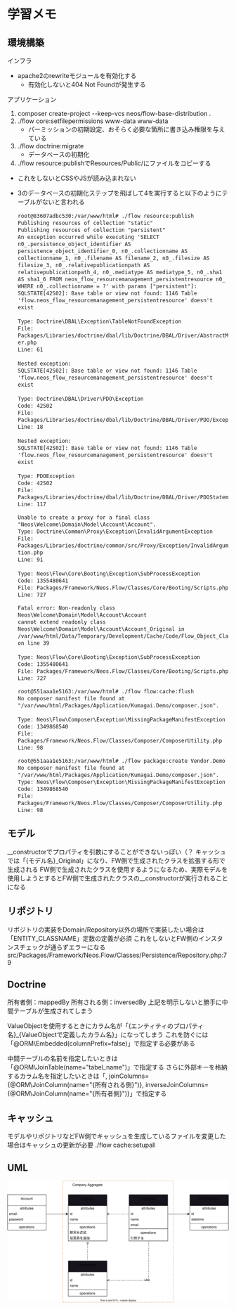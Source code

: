 # 学習メモ

## 環境構築

インフラ
* apache2のrewriteモジュールを有効化する
  * 有効化しないと404 Not Foundが発生する

アプリケーション
1. composer create-project --keep-vcs neos/flow-base-distribution .
2. ./flow core:setfilepermissions www-data www-data
   * パーミッションの初期設定、おそらく必要な箇所に書き込み権限を与えている
3. ./flow doctrine:migrate
   * データベースの初期化
4. ./flow resource:publishでResources/Public/にファイルをコピーする
  * これをしないとCSSやJSが読み込まれない
  * 3のデータベースの初期化ステップを飛ばして4を実行すると以下のようにテーブルがないと言われる
    ```
    root@83607adbc530:/var/www/html# ./flow resource:publish
    Publishing resources of collection "static"
    Publishing resources of collection "persistent"
    An exception occurred while executing 'SELECT n0_.persistence_object_identifier AS persistence_object_identifier_0, n0_.collectionname AS collectionname_1, n0_.filename AS filename_2, n0_.filesize AS filesize_3, n0_.relativepublicationpath AS relativepublicationpath_4, n0_.mediatype AS mediatype_5, n0_.sha1 AS sha1_6 FROM neos_flow_resourcemanagement_persistentresource n0_ WHERE n0_.collectionname = ?' with params ["persistent"]:
    SQLSTATE[42S02]: Base table or view not found: 1146 Table
    'flow.neos_flow_resourcemanagement_persistentresource' doesn't exist
    
    Type: Doctrine\DBAL\Exception\TableNotFoundException
    File: Packages/Libraries/doctrine/dbal/lib/Doctrine/DBAL/Driver/AbstractMySQLDriv
    er.php
    Line: 61
    
    Nested exception:
    SQLSTATE[42S02]: Base table or view not found: 1146 Table 'flow.neos_flow_resourcemanagement_persistentresource' doesn't exist
    
    Type: Doctrine\DBAL\Driver\PDO\Exception
    Code: 42S02
    File: Packages/Libraries/doctrine/dbal/lib/Doctrine/DBAL/Driver/PDO/Exception.php
    Line: 18
    
    Nested exception:
    SQLSTATE[42S02]: Base table or view not found: 1146 Table 'flow.neos_flow_resourcemanagement_persistentresource' doesn't exist
    
    Type: PDOException
    Code: 42S02
    File: Packages/Libraries/doctrine/dbal/lib/Doctrine/DBAL/Driver/PDOStatement.php
    Line: 117
    ```
    
    ```
    Unable to create a proxy for a final class "Neos\Welcome\Domain\Model\Account\Account".
    Type: Doctrine\Common\Proxy\Exception\InvalidArgumentException
    File:
    Packages/Libraries/doctrine/common/src/Proxy/Exception/InvalidArgumentExcep
    tion.php
    Line: 91

    Type: Neos\Flow\Core\Booting\Exception\SubProcessException
    Code: 1355480641
    File: Packages/Framework/Neos.Flow/Classes/Core/Booting/Scripts.php
    Line: 727
    ```

    ```
    Fatal error: Non-readonly class Neos\Welcome\Domain\Model\Account\Account
    cannot extend readonly class
    Neos\Welcome\Domain\Model\Account\Account_Original in
    /var/www/html/Data/Temporary/Development/Cache/Code/Flow_Object_Classes/Neos_Welcome_Domain_Model_Account_Account.php
    on line 39

    Type: Neos\Flow\Core\Booting\Exception\SubProcessException
    Code: 1355480641
    File: Packages/Framework/Neos.Flow/Classes/Core/Booting/Scripts.php
    Line: 727
    ```

    ```
    root@551aaa1e5163:/var/www/html# ./flow flow:cache:flush
    No composer manifest file found at "/var/www/html/Packages/Application/Kumagai.Demo/composer.json".

    Type: Neos\Flow\Composer\Exception\MissingPackageManifestException
    Code: 1349868540
    File: Packages/Framework/Neos.Flow/Classes/Composer/ComposerUtility.php
    Line: 98
    ```

    ```
    root@551aaa1e5163:/var/www/html# ./flow package:create Vendor.Demo
    No composer manifest file found at "/var/www/html/Packages/Application/Kumagai.Demo/composer.json".
    Type: Neos\Flow\Composer\Exception\MissingPackageManifestException
    Code: 1349868540
    File: Packages/Framework/Neos.Flow/Classes/Composer/ComposerUtility.php
    Line: 98
    ```

## モデル

__constructorでプロパティを引数にすることができないっぽい（？
キャッシュでは「{モデル名}_Original」になり、FW側で生成されたクラスを拡張する形で生成される
FW側で生成されたクラスを使用するようになるため、実際モデルを使用しようとするとFW側で生成されたクラスの__constructorが実行されることになる

## リポジトリ

リポジトリの実装をDomain/Repository以外の場所で実装したい場合は「ENTITY_CLASSNAME」定数の定義が必須
これをしないとFW側のインスタンスチェックが通らずエラーになる
src/Packages/Framework/Neos.Flow/Classes/Persistence/Repository.php:79

## Doctrine

所有者側：mappedBy
所有される側：inversedBy
上記を明示しないと勝手に中間テーブルが生成されてしまう

ValueObjectを使用するときにカラム名が「{エンティティのプロパティ名}_{ValueObjectで定義したカラム名}」になってしまう
これを防ぐには「@ORM\Embedded(columnPrefix=false)」で指定する必要がある

中間テーブルの名前を指定したいときは「@ORM\JoinTable(name="tabel_name")」で指定する
さらに外部キーを格納するカラム名を指定したいときは「, joinColumns={@ORM\JoinColumn(name="{所有される側}")}, inverseJoinColumns={@ORM\JoinColumn(name="{所有者側}")}」で指定する

## キャッシュ

モデルやリポジトリなどFW側でキャッシュを生成しているファイルを変更した場合はキャッシュの更新が必要
./flow cache:setupall

## UML

![uml](uml.drawio.svg)
